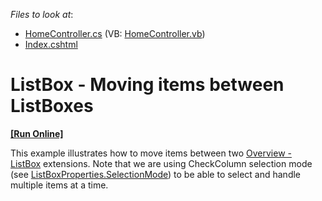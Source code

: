 <!-- default file list -->
*Files to look at*:

* [HomeController.cs](./CS/Controllers/HomeController.cs) (VB: [HomeController.vb](./VB/Controllers/HomeController.vb))
* [Index.cshtml](./CS/Views/Home/Index.cshtml)
<!-- default file list end -->
# ListBox - Moving items between ListBoxes 
<!-- run online -->
**[[Run Online]](https://codecentral.devexpress.com/t191161)**
<!-- run online end -->


This example illustrates how to move items between two <a href="https://documentation.devexpress.com/#AspNet/CustomDocument9022">Overview - ListBox</a> extensions. Note that we are using CheckColumn selection mode (see <a href="https://documentation.devexpress.com/#AspNet/DevExpressWebListBoxProperties_SelectionModetopic">ListBoxProperties.SelectionMode</a>) to be able to select and handle multiple items at a time.

<br/>


